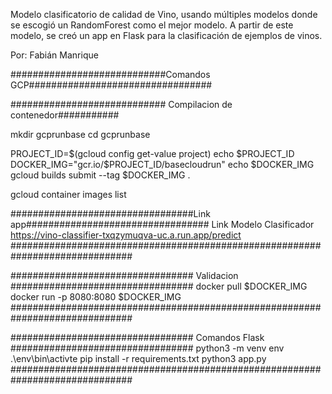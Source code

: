 Modelo clasificatorio de calidad de Vino, usando múltiples modelos donde se escogió un RandomForest como el mejor modelo. A partir de este modelo, se creó un app en Flask para la clasificación de ejemplos de vinos.

Por: Fabián Manrique

############################Comandos GCP#################################

############################ Compilacion de contenedor###########

mkdir gcprunbase
cd gcprunbase

PROJECT_ID=$(gcloud config get-value project)
echo $PROJECT_ID
DOCKER_IMG="gcr.io/$PROJECT_ID/basecloudrun"
echo $DOCKER_IMG
gcloud builds submit --tag $DOCKER_IMG .

gcloud container images list

#################################Link app#################################
Link Modelo Clasificador
https://vino-classifier-txqzymuqva-uc.a.run.app/predict
##############################################################################

################################# Validacion #################################
docker pull $DOCKER_IMG
docker run -p 8080:8080 $DOCKER_IMG
##############################################################################



################################# Comandos Flask #################################
python3 -m venv env
.\env\bin\activte
pip install -r requirements.txt
python3 app.py
##############################################################################
